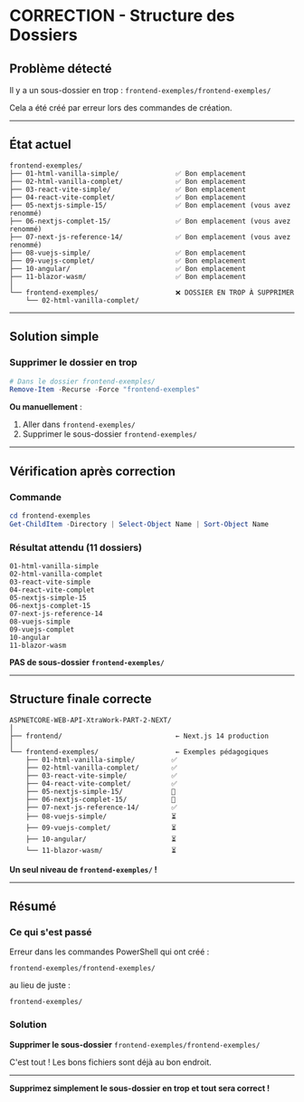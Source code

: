 # CORRECTION - Structure des Dossiers

## Problème détecté

Il y a un sous-dossier en trop : `frontend-exemples/frontend-exemples/`

Cela a été créé par erreur lors des commandes de création.

---

## État actuel

```
frontend-exemples/
├── 01-html-vanilla-simple/              ✅ Bon emplacement
├── 02-html-vanilla-complet/             ✅ Bon emplacement
├── 03-react-vite-simple/                ✅ Bon emplacement
├── 04-react-vite-complet/               ✅ Bon emplacement
├── 05-nextjs-simple-15/                 ✅ Bon emplacement (vous avez renommé)
├── 06-nextjs-complet-15/                ✅ Bon emplacement (vous avez renommé)
├── 07-next-js-reference-14/             ✅ Bon emplacement (vous avez renommé)
├── 08-vuejs-simple/                     ✅ Bon emplacement
├── 09-vuejs-complet/                    ✅ Bon emplacement
├── 10-angular/                          ✅ Bon emplacement
├── 11-blazor-wasm/                      ✅ Bon emplacement
│
└── frontend-exemples/                   ❌ DOSSIER EN TROP À SUPPRIMER
    └── 02-html-vanilla-complet/
```

---

## Solution simple

### Supprimer le dossier en trop

```powershell
# Dans le dossier frontend-exemples/
Remove-Item -Recurse -Force "frontend-exemples"
```

**Ou manuellement** :
1. Aller dans `frontend-exemples/`
2. Supprimer le sous-dossier `frontend-exemples/`

---

## Vérification après correction

### Commande

```powershell
cd frontend-exemples
Get-ChildItem -Directory | Select-Object Name | Sort-Object Name
```

### Résultat attendu (11 dossiers)

```
01-html-vanilla-simple
02-html-vanilla-complet
03-react-vite-simple
04-react-vite-complet
05-nextjs-simple-15
06-nextjs-complet-15
07-next-js-reference-14
08-vuejs-simple
09-vuejs-complet
10-angular
11-blazor-wasm
```

**PAS de sous-dossier `frontend-exemples/`**

---

## Structure finale correcte

```
ASPNETCORE-WEB-API-XtraWork-PART-2-NEXT/
│
├── frontend/                            ← Next.js 14 production
│
└── frontend-exemples/                   ← Exemples pédagogiques
    ├── 01-html-vanilla-simple/         ✅
    ├── 02-html-vanilla-complet/        ✅
    ├── 03-react-vite-simple/           ✅
    ├── 04-react-vite-complet/          ✅
    ├── 05-nextjs-simple-15/            🔨
    ├── 06-nextjs-complet-15/           🔨
    ├── 07-next-js-reference-14/        ✅
    ├── 08-vuejs-simple/                ⏳
    ├── 09-vuejs-complet/               ⏳
    ├── 10-angular/                     ⏳
    └── 11-blazor-wasm/                 ⏳
```

**Un seul niveau de `frontend-exemples/` !**

---

## Résumé

### Ce qui s'est passé

Erreur dans les commandes PowerShell qui ont créé :
```
frontend-exemples/frontend-exemples/
```

au lieu de juste :
```
frontend-exemples/
```

### Solution

**Supprimer le sous-dossier** `frontend-exemples/frontend-exemples/`

C'est tout ! Les bons fichiers sont déjà au bon endroit.

---

**Supprimez simplement le sous-dossier en trop et tout sera correct !**

